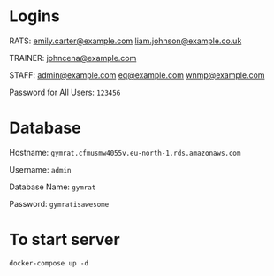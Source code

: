 # Logins

RATS:
emily.carter@example.com
liam.johnson@example.co.uk

TRAINER:
johncena@example.com

STAFF:
admin@example.com
eq@example.com
wnmp@example.com

Password for All Users:
`123456`

# Database

Hostname: `gymrat.cfmusmw4055v.eu-north-1.rds.amazonaws.com`

Username: `admin`

Database Name: `gymrat`

Password: `gymratisawesome`

# To start server

`docker-compose up -d`
